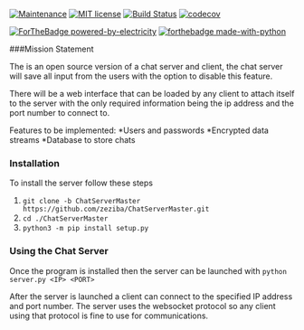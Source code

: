 [![Maintenance](https://img.shields.io/badge/Maintained%3F-yes-green.svg)](https://github.com/zeziba/ChatServerMaster/graphs/commit-activity)
[![MIT license](https://img.shields.io/badge/License-MIT-blue.svg)](https://github.com/zeziba/ChatServerMaster/blob/master/LICENSE)
[![Build Status](https://travis-ci.org/zeziba/ChatServerMaster.svg?branch=master)](https://travis-ci.org/zeziba/ChatServerMaster)
[![codecov](https://codecov.io/gh/zeziba/ChatServerMaster/branch/master/graph/badge.svg)](https://codecov.io/gh/zeziba/ChatServerMaster)



[![ForTheBadge powered-by-electricity](http://ForTheBadge.com/images/badges/powered-by-electricity.svg)](http://ForTheBadge.com)
[![forthebadge made-with-python](http://ForTheBadge.com/images/badges/made-with-python.svg)](https://www.python.org/)

###Mission Statement

The is an open source version of a chat server and client, the chat server will save all input from the users with the option
to disable this feature.

There will be a web interface that can be loaded by any client to attach itself to the server with the
only required information being the ip address and the port number to connect to.


Features to be implemented:
*Users and passwords
*Encrypted data streams
*Database to store chats

### Installation

To install the server follow these steps
 
 1. `git clone -b ChatServerMaster https://github.com/zeziba/ChatServerMaster.git`
 2. `cd ./ChatServerMaster`
 3. `python3 -m pip install setup.py`
 
 
### Using the Chat Server
 
 Once the program is installed then the server can be launched with
 `python server.py <IP> <PORT>`
 
 After the server is launched a client can connect to the specified
 IP address and port number. The server uses the websocket protocol
 so any client using that protocol is fine to use for communications.
 


